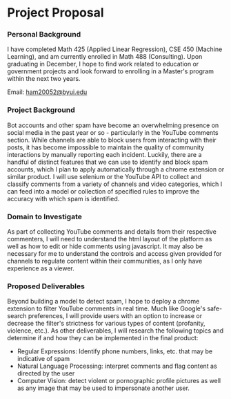 # Project Proposal

### Personal Background

I have completed Math 425 (Applied Linear Regression), CSE 450 (Machine Learning), and am currently enrolled in Math 488 (Consulting).  Upon graduating in December, I hope to find work related to education or government projects and look forward to enrolling in a Master's program within the next two years.

Email: ham20052@byui.edu

### Project Background

Bot accounts and other spam have become an overwhelming presence on social media in the past year or so - particularly in the YouTube comments section.  While channels are able to block users from interacting with their posts, it has become impossible to maintain the quality of community interactions by manually reporting each incident.  Luckily, there are a handful of distinct features that we can use to identify and block spam accounts, which I plan to apply automatically through a chrome extension or similar product.  I will use selenium or the YouTube API to collect and classify comments from a variety of channels and video categories, which I can feed into a model or collection of specified rules to improve the accuracy with which spam is identified.

### Domain to Investigate

As part of collecting YouTube comments and details from their respective commenters, I will need to understand the html layout of the platform as well as how to edit or hide comments using javascript.  It may also be necessary for me to understand the controls and access given provided for channels to regulate content within their communities, as I only have experience as a viewer.

### Proposed Deliverables

Beyond building a model to detect spam, I hope to deploy a chrome extension to filter YouTube comments in real time.  Much like Google's safe-search preferences, I will provide users with an option to increase or decrease the filter's strictness for various types of content (profanity, violence, etc.).  As other deliverables, I will research the following topics and determine if and how they can be implemented in the final product: 

- Regular Expressions: Identify phone numbers, links, etc. that may be indicative of spam
- Natural Language Processing: interpret comments and flag content as directed by the user
- Computer Vision: detect violent or pornographic profile pictures as well as any image that may be used to impersonate another user.
